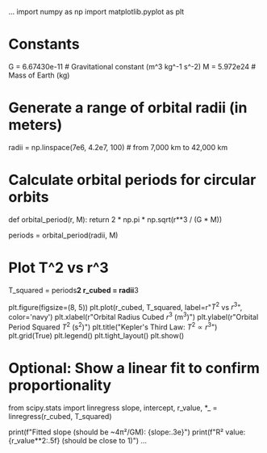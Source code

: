...
import numpy as np
import matplotlib.pyplot as plt

# Constants
G = 6.67430e-11  # Gravitational constant (m^3 kg^-1 s^-2)
M = 5.972e24     # Mass of Earth (kg)

# Generate a range of orbital radii (in meters)
radii = np.linspace(7e6, 4.2e7, 100)  # from 7,000 km to 42,000 km

# Calculate orbital periods for circular orbits
def orbital_period(r, M):
    return 2 * np.pi * np.sqrt(r**3 / (G * M))

periods = orbital_period(radii, M)

# Plot T^2 vs r^3
T_squared = periods**2
r_cubed = radii**3

plt.figure(figsize=(8, 5))
plt.plot(r_cubed, T_squared, label=r"$T^2$ vs $r^3$", color='navy')
plt.xlabel(r"Orbital Radius Cubed $r^3$ (m$^3$)")
plt.ylabel(r"Orbital Period Squared $T^2$ (s$^2$)")
plt.title("Kepler's Third Law: $T^2 \propto r^3$")
plt.grid(True)
plt.legend()
plt.tight_layout()
plt.show()

# Optional: Show a linear fit to confirm proportionality
from scipy.stats import linregress
slope, intercept, r_value, *_ = linregress(r_cubed, T_squared)

print(f"Fitted slope (should be ~4π²/GM): {slope:.3e}")
print(f"R² value: {r_value**2:.5f} (should be close to 1)")
...
